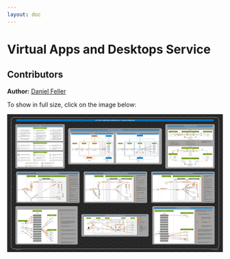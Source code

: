 ```yaml
---
layout: doc
---
```

# Virtual Apps and Desktops Service

## Contributors

**Author:** [Daniel Feller](https://twitter.com/djfeller)

To show in full size, click on the image below:

[![Virtual Apps and Desktops Service Poster](/en-us/tech-zone/learn/media/diagrams-posters_virtual-apps-and-desktops-service_poster.png)](/en-us/tech-zone/learn/downloads/diagrams-posters_virtual-apps-and-desktops-service_poster.png)
